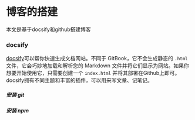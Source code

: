 # 博客的搭建

本文是基于docsify和github搭建博客

### docsify

[docsify](https://docsify.js.org/)可以帮你快速生成文档网站。不同于 GitBook，它不会生成静态的 `.html` 文件，它会巧妙地加载和解析您的 Markdown 文件并将它们显示为网站。如果你想要开始使用它，只需要创建一个 `index.html` 并将其部署在Github上即可。docsify拥有不同主题和丰富的插件，可以用来写文章、记笔记。

##### 安装 git

##### 安装 npm

